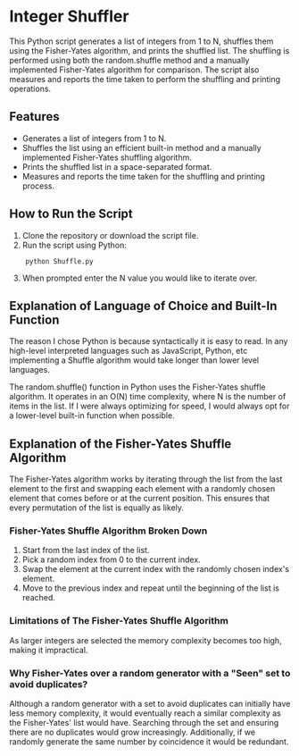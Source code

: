 # Integer Shuffler

This Python script generates a list of integers from 1 to N, shuffles them using the Fisher-Yates algorithm, and prints the shuffled list. The shuffling is performed using both the random.shuffle method and a manually implemented Fisher-Yates algorithm for comparison. The script also measures and reports the time taken to perform the shuffling and printing operations.

## Features

- Generates a list of integers from 1 to N.
- Shuffles the list using an efficient built-in method and a manually implemented Fisher-Yates shuffling algorithm.
- Prints the shuffled list in a space-separated format.
- Measures and reports the time taken for the shuffling and printing process.

## How to Run the Script

1. Clone the repository or download the script file.
2. Run the script using Python:

```
    python Shuffle.py
```

3. When prompted enter the N value you would like to iterate over.

## Explanation of Language of Choice and Built-In Function

The reason I chose Python is because syntactically it is easy to read. In any high-level interpreted languages such as JavaScript, Python, etc implementing a Shuffle algorithm would take longer than lower level languages.

The random.shuffle() function in Python uses the Fisher-Yates shuffle algorithm. It operates in an O(N) time complexity, where N is the number of items in the list. If I were always optimizing for speed, I would always opt for a lower-level built-in function when possible.

## Explanation of the Fisher-Yates Shuffle Algorithm

The Fisher-Yates algorithm works by iterating through the list from the last element to the first and swapping each element with a randomly chosen element that comes before or at the current position. This ensures that every permutation of the list is equally as likely.

### Fisher-Yates Shuffle Algorithm Broken Down

1. Start from the last index of the list.
2. Pick a random index from 0 to the current index.
3. Swap the element at the current index with the randomly chosen index's element.
4. Move to the previous index and repeat until the beginning of the list is reached.

### Limitations of The Fisher-Yates Shuffle Algorithm

As larger integers are selected the memory complexity becomes too high, making it impractical.

### Why Fisher-Yates over a random generator with a "Seen" set to avoid duplicates?

Although a random generator with a set to avoid duplicates can initially have less memory complexity, it would eventually reach a similar complexity as the Fisher-Yates' list would have. Searching through the set and ensuring there are no duplicates would grow increasingly. Additionally, if we randomly generate the same number by coincidence it would be redundant.
